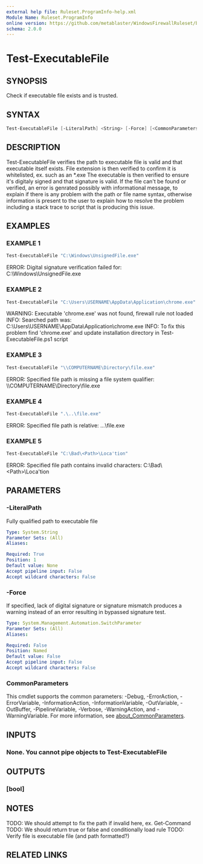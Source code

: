 ```yaml
---
external help file: Ruleset.ProgramInfo-help.xml
Module Name: Ruleset.ProgramInfo
online version: https://github.com/metablaster/WindowsFirewallRuleset/blob/master/Modules/Ruleset.ProgramInfo/Help/en-US/Test-ExecutableFile.md
schema: 2.0.0
---
```


# Test-ExecutableFile

## SYNOPSIS

Check if executable file exists and is trusted.

## SYNTAX

```powershell
Test-ExecutableFile [-LiteralPath] <String> [-Force] [<CommonParameters>]
```

## DESCRIPTION

Test-ExecutableFile verifies the path to executable file is valid and that executable itself exists.
File extension is then verified to confirm it is whitelisted, ex.
such as an *.exe
The executable is then verified to ensure it's digitaly signed and that signature is valid.
If the file can't be found or verified, an error is genrated possibly with informational message,
to explain if there is any problem with the path or file name syntax, otherwise information is
present to the user to explain how to resolve the problem including a stack trace to script that
is producing this issue.

## EXAMPLES

### EXAMPLE 1

```powershell
Test-ExecutableFile "C:\Windows\UnsignedFile.exe"
```

ERROR: Digital signature verification failed for: C:\Windows\UnsignedFile.exe

### EXAMPLE 2

```powershell
Test-ExecutableFile "C:\Users\USERNAME\AppData\Application\chrome.exe"
```

WARNING: Executable 'chrome.exe' was not found, firewall rule not loaded
INFO: Searched path was: C:\Users\USERNAME\AppData\Application\chrome.exe
INFO: To fix this problem find 'chrome.exe' and update installation directory in Test-ExecutableFile.ps1 script

### EXAMPLE 3

```powershell
Test-ExecutableFile "\\COMPUTERNAME\Directory\file.exe"
```

ERROR: Specified file path is missing a file system qualifier: \\\\COMPUTERNAME\Directory\file.exe

### EXAMPLE 4

```powershell
Test-ExecutableFile ".\..\file.exe"
```

ERROR: Specified file path is relative: .\..\file.exe

### EXAMPLE 5

```powershell
Test-ExecutableFile "C:\Bad\<Path>\Loca'tion"
```

ERROR: Specified file path contains invalid characters: C:\Bad\\\<Path\>\Loca'tion

## PARAMETERS

### -LiteralPath

Fully qualified path to executable file

```yaml
Type: System.String
Parameter Sets: (All)
Aliases:

Required: True
Position: 1
Default value: None
Accept pipeline input: False
Accept wildcard characters: False
```

### -Force

If specified, lack of digital signature or signature mismatch produces a warning
instead of an error resulting in bypassed signature test.

```yaml
Type: System.Management.Automation.SwitchParameter
Parameter Sets: (All)
Aliases:

Required: False
Position: Named
Default value: False
Accept pipeline input: False
Accept wildcard characters: False
```

### CommonParameters

This cmdlet supports the common parameters: -Debug, -ErrorAction, -ErrorVariable, -InformationAction, -InformationVariable, -OutVariable, -OutBuffer, -PipelineVariable, -Verbose, -WarningAction, and -WarningVariable. For more information, see [about_CommonParameters](http://go.microsoft.com/fwlink/?LinkID=113216).

## INPUTS

### None. You cannot pipe objects to Test-ExecutableFile

## OUTPUTS

### [bool]

## NOTES

TODO: We should attempt to fix the path if invalid here, ex.
Get-Command
TODO: We should return true or false and conditionally load rule
TODO: Verify file is executable file (and path formatted?)

## RELATED LINKS
